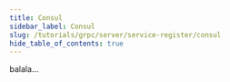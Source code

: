 ```yaml
---
title: Consul
sidebar_label: Consul
slug: /tutorials/grpc/server/service-register/consul
hide_table_of_contents: true
---
```

balala...